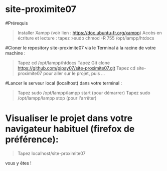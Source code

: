 # site-proximite07

#Prérequis
>Installer Xampp (voir lien : https://doc.ubuntu-fr.org/xampp)
>Accès en écriture et lecture : tapez >sudo chmod -R 755 /opt/lampp/htdocs

#Cloner le repository site-proximite07 via le Terminal à la racine de votre machine :

>Tapez cd /opt/lampp/htdocs
>Tapez Git clone https://github.com/pipay07/site-proximite07.git
>Tapez cd site-proximite07 pour aller sur le projet, puis ...

#Lancer le serveur local (localhost) dans votre terminal :
>Tapez sudo /opt/lampp/lampp start (pour démarrer)
>Tapez sudo /opt/lampp/lampp stop (pour l'arrêter)


# Visualiser le projet dans votre navigateur habituel (firefox de préférence):
>Tapez localhost/site-proximite07

vous y êtes !
